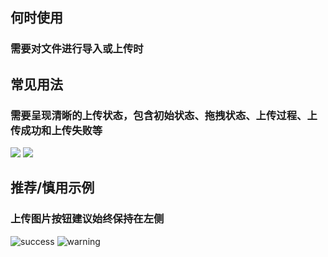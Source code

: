## 何时使用

### 需要对文件进行导入或上传时

## 常见用法

### 需要呈现清晰的上传状态，包含初始状态、拖拽状态、上传过程、上传成功和上传失败等

![](001)
![](002)

## 推荐/慎用示例

### 上传图片按钮建议始终保持在左侧

![success](003)
![warning](004)
